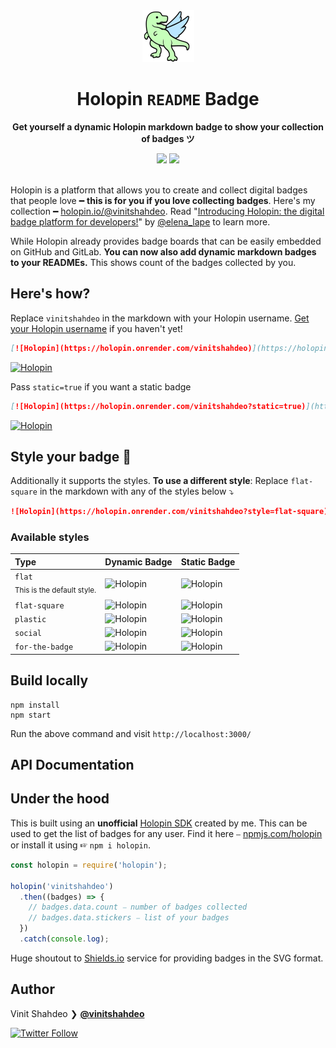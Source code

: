 <div align='center'>
  <img src='./public/images/holopin-icon.png'/>
  <h1>Holopin <code>README</code> Badge
  </h1>
  <p><strong>Get yourself a dynamic Holopin markdown badge to show your collection of badges ツ</strong></p>
  <img src='https://holopin.onrender.com/vinitshahdeo'/>
  <img src='https://holopin.onrender.com/vinitshahdeo?static=true'/>
  <br/><br/>
</div>

Holopin is a platform that allows you to create and collect digital badges that people love ━ **this is for you if you love collecting badges**. Here's my collection ━ [holopin.io/@vinitshahdeo](https://www.holopin.io/@vinitshahdeo). Read "[Introducing Holopin: the digital badge platform for developers!](https://dev.to/elenalape/introducing-holopin-the-digital-badge-platform-for-developers-2hlk)" by [@elena_lape](https://twitter.com/elena_lape) to learn more.

While Holopin already provides badge boards that can be easily embedded on GitHub and GitLab. **You can now also add dynamic markdown badges to your READMEs.** This shows count of the badges collected by you.

## Here's how?
Replace `vinitshahdeo` in the markdown with your Holopin username. [Get your Holopin username](https://www.holopin.io/) if you haven't yet!

```markdown
[![Holopin](https://holopin.onrender.com/vinitshahdeo)](https://holopin.io/@vinitshahdeo)
```
[![Holopin](https://holopin.onrender.com/vinitshahdeo)](https://holopin.io/@vinitshahdeo)

Pass `static=true` if you want a static badge

```markdown
[![Holopin](https://holopin.onrender.com/vinitshahdeo?static=true)](https://holopin.io/@vinitshahdeo)
```
[![Holopin](https://holopin.onrender.com/vinitshahdeo?static=true)](https://holopin.io/@vinitshahdeo)

## Style your badge 🦖

Additionally it supports the styles. **To use a different style**: Replace `flat-square` in the markdown with any of the styles below ⤵

```markdown
![Holopin](https://holopin.onrender.com/vinitshahdeo?style=flat-square)
```

### Available styles

| Type  | Dynamic Badge  | Static Badge
|:---|:---|:---|
| `flat` <br> <sub>This is the default style.<sub>  | ![Holopin](https://holopin.onrender.com/vinitshahdeo) | ![Holopin](https://holopin.onrender.com/vinitshahdeo?static=true) |
| `flat-square`  | ![Holopin](https://holopin.onrender.com/vinitshahdeo?style=flat-square)  | ![Holopin](https://holopin.onrender.com/vinitshahdeo?static=true&style=flat-square)  |
| `plastic`  | ![Holopin](https://holopin.onrender.com/vinitshahdeo?style=plastic)  | ![Holopin](https://holopin.onrender.com/vinitshahdeo?static=true&style=plastic)  |
| `social`  | ![Holopin](https://holopin.onrender.com/vinitshahdeo?style=social)  | ![Holopin](https://holopin.onrender.com/vinitshahdeo?static=true&style=social)  |
| `for-the-badge`  | ![Holopin](https://holopin.onrender.com/vinitshahdeo?style=for-the-badge)  | ![Holopin](https://holopin.onrender.com/vinitshahdeo??static=true&style=for-the-badge)  |

## Build locally

```console
npm install
npm start
```

Run the above command and visit `http://localhost:3000/`

## API Documentation

## Under the hood

This is built using an **unofficial** [Holopin SDK](https://github.com/vinitshahdeo/holopin) created by me. This can be used to get the list of badges for any user. Find it here ⎯ [npmjs.com/holopin](https://www.npmjs.com/package/holopin) or install it using ☞ `npm i holopin`.
  
```javascript
const holopin = require('holopin');

holopin('vinitshahdeo')
  .then((badges) => {
    // badges.data.count ⎯ number of badges collected
    // badges.data.stickers ⎯ list of your badges
  })
  .catch(console.log);

```
  
Huge shoutout to [Shields.io](https://shields.io/) service for providing badges in the SVG format.

## Author

Vinit Shahdeo ❯ **[@vinitshahdeo](https://github.com/vinitshahdeo)**

[![Twitter Follow](https://img.shields.io/twitter/follow/Vinit_Shahdeo.svg?style=social)](https://twitter.com/Vinit_Shahdeo)
